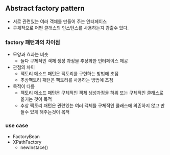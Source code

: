 ## Abstract factory pattern

* 서로 관련있는 여러 객체를 만들어 주는 인터페이스
* 구체적으로 어떤 클래스의 인스턴스를 사용하는지 감출수 있다.

### factory 패턴과의 차이점

* 모양과 효과는 비슷
  * 둘다 구체적인 객체 생성 과정을 추상화한 인터페이스 제공
* 관점의 차이
  * 팩토리 메소드 패턴은 팩토리를 구현하는 방법에 초점
  * 추상팩토리 패턴은 팩토리를 사용하는 방법에 초점
* 목적이 다름
  * 팩토리 메소드 패턴은 구체적인 객체 생성과정을 하위 또는 구체적인 클래스로 옮기는 것이 목적
  * 추상 팩토리 패턴은 관련있는 여러 객체를 구체적인 클래스에 의존하지 않고 만들수 있게 해주는것이 목적


### use case

* FactoryBean
* XPathFactory
  * newInstace()